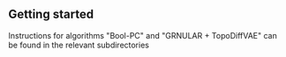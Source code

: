 ## Getting started

Instructions for algorithms "Bool-PC" and "GRNULAR + TopoDiffVAE" can
be found in the relevant subdirectories
